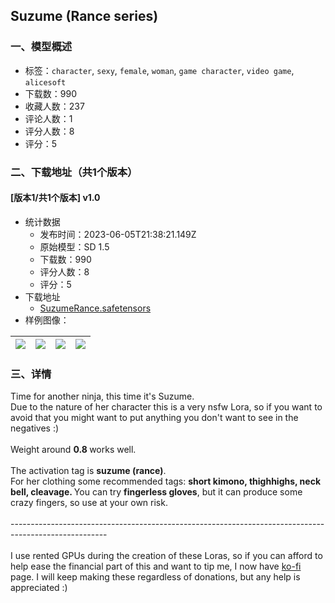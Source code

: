 ## Suzume (Rance series)
### 一、模型概述

- 标签：`character`, `sexy`, `female`, `woman`, `game character`, `video game`, `alicesoft`
- 下载数：990
- 收藏人数：237
- 评论人数：1
- 评分人数：8
- 评分：5

### 二、下载地址（共1个版本）

#### [版本1/共1个版本] v1.0

- 统计数据
  - 发布时间：2023-06-05T21:38:21.149Z
  - 原始模型：SD 1.5
  - 下载数：990
  - 评分人数：8
  - 评分：5
- 下载地址
  - [SuzumeRance.safetensors](https://civitai.com/api/download/models/90006)
- 样例图像：

| <img src="https://image.civitai.com/xG1nkqKTMzGDvpLrqFT7WA/13aa55d4-dd54-4925-b4ae-d33301dd1948/width=450/1043251.jpeg" /> | <img src="https://image.civitai.com/xG1nkqKTMzGDvpLrqFT7WA/af6e9dad-f9e1-4374-9b18-308212b59c69/width=450/1043258.jpeg" /> | <img src="https://image.civitai.com/xG1nkqKTMzGDvpLrqFT7WA/294de660-eb18-4281-9044-1bcf3311c8d1/width=450/1043231.jpeg" /> | <img src="https://image.civitai.com/xG1nkqKTMzGDvpLrqFT7WA/05a7323b-3d64-49a1-8e46-4230e3cc5696/width=450/1043257.jpeg" /> |
| ---- | ---- | ---- | ---- |


### 三、详情
<p>Time for another ninja, this time it's Suzume.<br />Due to the nature of her character this is a very nsfw Lora, so if you want to avoid that you might want to put anything you don't want to see in the negatives :)<br /><br />Weight around <strong>0.8 </strong>works well.<br /><br />The activation tag is <strong>suzume (rance)</strong>.<br />For her clothing some recommended tags: <strong>short kimono, thighhighs, neck bell, cleavage. </strong>You can try <strong>fingerless gloves</strong>, but it can produce some crazy fingers, so use at your own risk.<br /><br />------------------------------------------------------------------------------------------------------<br /><br />I use rented GPUs during the creation of these Loras, so if you can afford to help ease the financial part of this and want to tip me, I now have <a rel="ugc" href="https://ko-fi.com/slabe54">ko-fi</a> page. I will keep making these regardless of donations, but any help is appreciated :)</p>